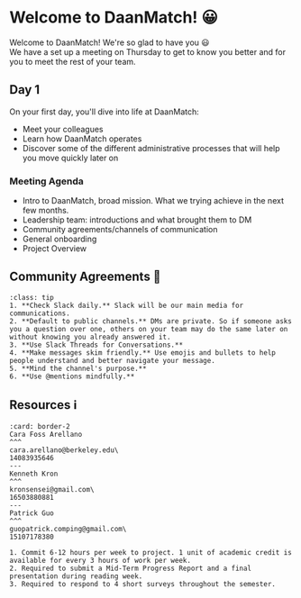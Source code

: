 # Welcome to DaanMatch! 😀

Welcome to DaanMatch! We're so glad to have you 😃\
We have a set up a meeting on Thursday to get to know you better and for you to meet the rest of your team.

## Day 1

On your first day, you'll dive into life at DaanMatch:

- Meet your colleagues
- Learn how DaanMatch operates
- Discover some of the different administrative processes that will help you move quickly later on

### Meeting Agenda

- Intro to DaanMatch, broad mission. What we trying achieve in the next few months.
- Leadership team: introductions and what brought them to DM
- Community agreements/channels of communication
- General onboarding
- Project Overview

## Community Agreements 🤝

```{admonition} Slack Etiquette 💬
:class: tip
1. **Check Slack daily.** Slack will be our main media for communications.
2. **Default to public channels.** DMs are private. So if someone asks you a question over one, others on your team may do the same later on without knowing you already answered it.
3. **Use Slack Threads for Conversations.**
4. **Make messages skim friendly.** Use emojis and bullets to help people understand and better navigate your message.
5. **Mind the channel's purpose.**
6. **Use @mentions mindfully.** 
```

## Resources ℹ️

```{panels}
:card: border-2
Cara Foss Arellano
^^^
cara.arellano@berkeley.edu\
14083935646
---
Kenneth Kron
^^^
kronsensei@gmail.com\
16503880881
---
Patrick Guo
^^^
guopatrick.comping@gmail.com\
15107178380
```

```{admonition} Program Requirements for [DS Discovery](http://dsdiscovery.org/)
1. Commit 6-12 hours per week to project. 1 unit of academic credit is available for every 3 hours of work per week.
2. Required to submit a Mid-Term Progress Report and a final presentation during reading week.
3. Required to respond to 4 short surveys throughout the semester.
```
